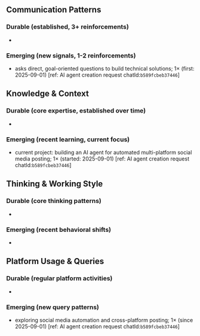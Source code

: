 ## Communication Patterns
### Durable (established, 3+ reinforcements)
- 

### Emerging (new signals, 1-2 reinforcements)
- asks direct, goal-oriented questions to build technical solutions; 1× (first: 2025-09-01) [ref: AI agent creation request chatId:`b589fcbeb37446`]

## Knowledge & Context
### Durable (core expertise, established over time)
- 

### Emerging (recent learning, current focus)
- current project: building an AI agent for automated multi-platform social media posting; 1× (started: 2025-09-01) [ref: AI agent creation request chatId:`b589fcbeb37446`]

## Thinking & Working Style
### Durable (core thinking patterns)
- 

### Emerging (recent behavioral shifts)
- 

## Platform Usage & Queries
### Durable (regular platform activities)
- 

### Emerging (new query patterns)
- exploring social media automation and cross-platform posting; 1× (since 2025-09-01) [ref: AI agent creation request chatId:`b589fcbeb37446`]